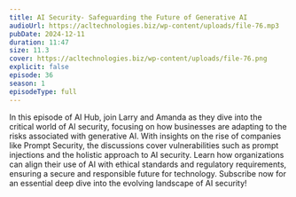 ```yaml
---
title: AI Security- Safeguarding the Future of Generative AI 
audioUrl: https://acltechnologies.biz/wp-content/uploads/file-76.mp3
pubDate: 2024-12-11
duration: 11:47
size: 11.3
cover: https://acltechnologies.biz/wp-content/uploads/file-76.png
explicit: false
episode: 36
season: 1
episodeType: full
---
```

In this episode of AI Hub, join Larry and Amanda as they dive into the critical world of AI security, focusing on how businesses are adapting to the risks associated with generative AI. With insights on the rise of companies like Prompt Security, the discussions cover vulnerabilities such as prompt injections and the holistic approach to AI security. Learn how organizations can align their use of AI with ethical standards and regulatory requirements, ensuring a secure and responsible future for technology. Subscribe now for an essential deep dive into the evolving landscape of AI security!